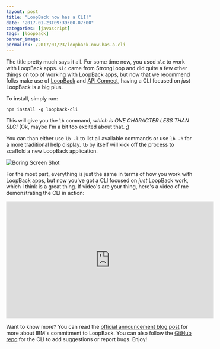 ```yaml
---
layout: post
title: "LoopBack now has a CLI!"
date: "2017-01-23T09:39:00-07:00"
categories: [javascript]
tags: [loopback]
banner_image: 
permalink: /2017/01/23/loopback-now-has-a-cli
---
```


The title pretty much says it all. For some time now, you used <code>slc</code> to work with LoopBack apps. 
 <code>slc</code> came from StrongLoop and did quite a few other things on top of working with LoopBack apps, 
 but now that we recommend folks make use of [LoopBack](http://loopback.io/) and [API Connect](https://developer.ibm.com/apiconnect/), having
 a CLI focused on <i>just</i> LoopBack is a big plus. 

 To install, simply run:

 <code>npm install -g loopback-cli</code>

 This will give you the <code>lb</code> command, *which is ONE CHARACTER LESS THAN SLC!* (Ok, maybe I'm a bit too
 excited about that. ;)

 You can than either use <code>lb -l</code> to list all available commands or use <code>lb -h</code> for a more 
 traditional help display. <code>lb</code> by itself will kick off the process to scaffold a new LoopBack application.

![Boring Screen Shot](https://static.raymondcamden.com/images/2017/1/lbcli.png)

For the most part, everything is just the same in terms of how you work with LoopBack apps, but now you've got
a CLI focused on *just* LoopBack work, which I think is a great thing. If video's are your thing, here's a video
of me demonstrating the CLI in action:

<iframe width="560" height="315" src="https://www.youtube.com/embed/qGu1S8M73m0?rel=0" frameborder="0" allowfullscreen></iframe>

Want to know more? You can read the [official announcement blog post](https://strongloop.com/strongblog/announcing-the-loopback-cli/) for more about
IBM's commitment to LoopBack. You can also follow the [GitHub repo](https://github.com/strongloop/loopback-cli) for the CLI
to add suggestions or report bugs. Enjoy!